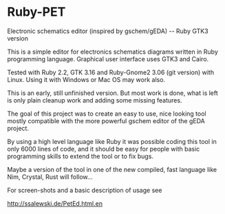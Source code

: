 # Ruby-PET
Electronic schematics editor (inspired by gschem/gEDA) -- Ruby GTK3 version

This is a simple editor for electronics schematics diagrams written in Ruby
programming language. Graphical user interface uses GTK3 and Cairo.

Tested with Ruby 2.2, GTK 3.16 and Ruby-Gnome2 3.06 (git version) with Linux.
Using it with Windows or Mac OS may work also.

This is an early, still unfinished version. But most work is done,
what is left is only plain cleanup work and adding some missing features.

The goal of this project was to create an easy to use, nice looking tool
mostly compatible with the more powerful gschem editor of the gEDA project.

By using a high level language like Ruby it was possible coding this tool
in only 6000 lines of code, and it should be easy for people with basic
programming skills to extend the tool or to fix bugs.

Maybe a version of the tool in one of the new compiled, fast language like
Nim, Crystal, Rust will follow...


For screen-shots and a basic description of usage see

http://ssalewski.de/PetEd.html.en

